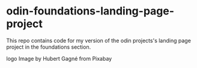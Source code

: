 # odin-foundations-landing-page-project
This repo contains code for my version of the odin projects's landing page project in the foundations section.

logo Image by Hubert Gagné from Pixabay
